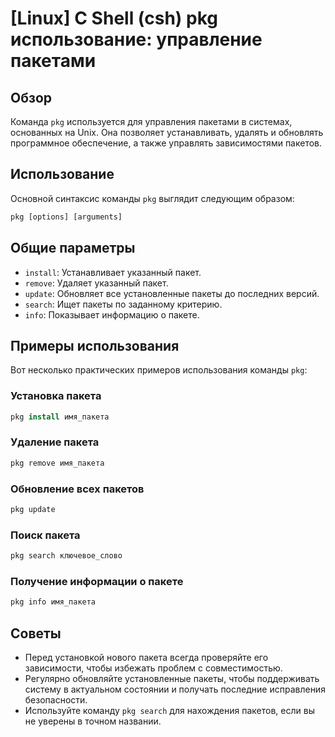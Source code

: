 # [Linux] C Shell (csh) pkg использование: управление пакетами

## Обзор
Команда `pkg` используется для управления пакетами в системах, основанных на Unix. Она позволяет устанавливать, удалять и обновлять программное обеспечение, а также управлять зависимостями пакетов.

## Использование
Основной синтаксис команды `pkg` выглядит следующим образом:

```csh
pkg [options] [arguments]
```

## Общие параметры
- `install`: Устанавливает указанный пакет.
- `remove`: Удаляет указанный пакет.
- `update`: Обновляет все установленные пакеты до последних версий.
- `search`: Ищет пакеты по заданному критерию.
- `info`: Показывает информацию о пакете.

## Примеры использования
Вот несколько практических примеров использования команды `pkg`:

### Установка пакета
```csh
pkg install имя_пакета
```

### Удаление пакета
```csh
pkg remove имя_пакета
```

### Обновление всех пакетов
```csh
pkg update
```

### Поиск пакета
```csh
pkg search ключевое_слово
```

### Получение информации о пакете
```csh
pkg info имя_пакета
```

## Советы
- Перед установкой нового пакета всегда проверяйте его зависимости, чтобы избежать проблем с совместимостью.
- Регулярно обновляйте установленные пакеты, чтобы поддерживать систему в актуальном состоянии и получать последние исправления безопасности.
- Используйте команду `pkg search` для нахождения пакетов, если вы не уверены в точном названии.